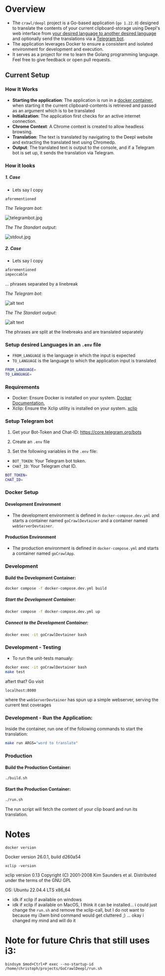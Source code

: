 # Overview
- The `crawl/deepl` project is a Go-based application (`go 1.22.0`) designed to translate the contents of your current clipboard-storage using Deepl's web interface from [your desired language to another desired language](#setup-desired-languages-in-an-env-file) and optionally send the translations via a [Telegram bot](#setup-telegram-bot).
- The application leverages Docker to ensure a consistent and isolated environment for development and execution.
- It serves as a project for me to learn the Golang programming language. Feel free to give feedback or open pull requests.

## Current Setup
### How It Works
- **Starting the application**: The application is run in a [docker container](#docker-setup), when starting it the current clipboard-contents is retrieved and passed as an argument which is to be translated
- **Initialization**: The application first checks for an active internet connection.
- **Chrome Context**: A Chrome context is created to allow headless browsing.
- **Translation**: The text is translated by navigating to the Deepl website and extracting the translated text using Chromedp.
- **Output**: The translated text is output to the console, and if a Telegram bot is set up, it sends the translation via Telegram.

### How it looks
##### 1. Case
- Lets say I copy
```bash
aforementioned
```
*The Telegram bot*:

![telegrambot.jpg](docs/singlephrase_telegrambot.jpg)

*The The Standart output*:

![stdout.jpg](docs/singlephrase_stdout.jpg)

##### 2. Case
- Lets say I copy
```bash
aforementioned
impeccable
```
... phrases separated by a linebreak

*The Telegram bot*:

![alt text](docs/twophrases_telegrambot.jpg)

*The The Standart output*:

![alt text](docs/twophrases_stdout.jpg)

The phrases are split at the linebreaks and are translated separately

### Setup desired Languages in an `.env` file
- `FROM_LANGUAGE` is the language in which the input is expected
- `TO_LANGUAGE` is the language to which the application input is translated

```bash
FROM_LANGUAGE=
TO_LANGUAGE=
```

### Requirements
- Docker: Ensure Docker is installed on your system. [Docker Documentation.](https://docs.docker.com/get-docker/)
- Xclip: Ensure the Xclip utility is installed on your system. [xclip](https://wiki.ubuntuusers.de/xclip/)

### Setup Telegram bot
1. Get your Bot-Token and Chat-ID: https://core.telegram.org/bots

2. Create an `.env` file

3. Set the following variables in the `.env` file:
- `BOT_TOKEN`: Your Telegram bot token.
- `CHAT_ID`: Your Telegram chat ID.

```bash
BOT_TOKEN=
CHAT_ID=
```

### Docker Setup

#### Development Environment
- The development environment is defined in `docker-compose.dev.yml` and starts a container named `goCrawlDevtainer` and a container named `webServerDevtainer`.

#### Production Environment
- The production environment is defined in `docker-compose.yml` and starts a container named `goCrawlApp`.

### Development
#### Build the Development Container:
```bash
docker compose -f docker-compose.dev.yml build
```
##### Start the Development Container:
```bash
docker compose -f docker-compose.dev.yml up
```
##### Connect to the Development Container:
```bash
docker exec -it goCrawlDevtainer bash
```

### Development - Testing
- To run the unit-tests manualy:
```bash
docker exec -it goCrawlDevtainer bash
make test
```
aftert that? Go visit 
```bash
localhost:8080
```
 where the `webServerDevtainer` has spun up a simple webserver, serving the current test coverages

### Development - Run the Application:
Inside the container, run one of the following commands to start the translation:
```bash
make run ARGS="word to translate"
```
### Production
#### Build the Production Container:
```bash
./build.sh
```
#### Start the Production Container:
```bash
./run.sh
```
The run script will fetch the content of your clip board and run its translation.

# Notes
```
docker version
```

Docker version 26.0.1, build d260a54

```
xclip -version
```
xclip version 0.13
Copyright (C) 2001-2008 Kim Saunders et al.
Distributed under the terms of the GNU GPL

OS: Ubuntu 22.04.4 LTS x86_64

- idk if xclip if available on windows
- idk if xclip if available on MacOS, I think it can be installed... i could just change the `run.sh` and remove the xclip-call, but I do not want to because my i3wm bind command would get cluttered ;)
... okay i changed my mind and will do it


# Note for future Chris that still uses i3:

```
bindsym $mod+Ctrl+P exec --no-startup-id /home/christoph/projects/GoCrawlDeepl/run.sh
```

